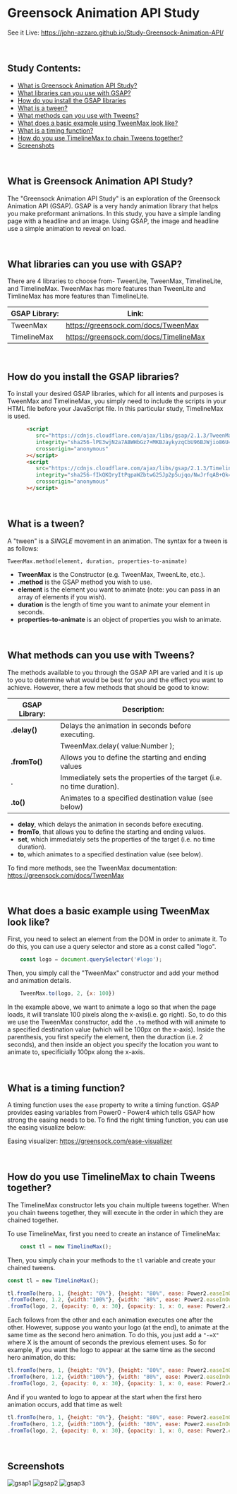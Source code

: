 # Greensock Animation API Study
See it Live: https://john-azzaro.github.io/Study-Greensock-Animation-API/

<br>

## Study Contents:

* [What is Greensock Animation API Study?](#What-is-Greensock-Animation-API-Study)
* [What libraries can you use with GSAP?](#What-libraries-can-you-use-with-GSAP)
* [How do you install the GSAP libraries](#How-do-you-install-the-GSAP-libraries)
* [What is a tween?](#What-is-a-tween)
* [What methods can you use with Tweens?](#What-methods-can-you-use-with-Tweens)
* [What does a basic example using TweenMax look like?](#What-does-a-basic-example-using-TweenMax-look-like)
* [What is a timing function?](#What-is-a-timing-function)
* [How do you use TimelineMax to chain Tweens together?](#How-do-you-use-TimelineMax-to-chain-Tweens-together)
* [Screenshots](#Screenshots)

<br>

## What is Greensock Animation API Study?
The "Greensock Animation API Study" is an exploration of the Greensock Animation API (GSAP).  GSAP is a very handy
animation library that helps you make preformant animations.  In this study, you have a simple landing page with a 
headline and an image.  Using GSAP, the image and headline use a simple animation to reveal on load.

<br>

## What libraries can you use with GSAP?
There are 4 libraries to choose from- TweenLite, TweenMax, TimelineLite, and TimelineMax.  TweenMax has more features than
TweenLite and TimlineMax has more features than TimelineLite.

| **GSAP Library:**                            | **Link:**                             |
| ---------------------------------------- | ----------------------------------------------|
|  TweenMax                |  https://greensock.com/docs/TweenMax                |
|  TimelineMax                |  https://greensock.com/docs/TimelineMax                |


<br>

## How do you install the GSAP libraries?
To install your desired GSAP libraries, which for all intents and purposes is TweenMax and TimelineMax, you simply need to 
include the scripts in your HTML file before your JavaScript file.  In this particular study, TimelineMax is used.
```HTML
      <script
         src="https://cdnjs.cloudflare.com/ajax/libs/gsap/2.1.3/TweenMax.min.js"
         integrity="sha256-lPE3wjN2a7ABWHbGz7+MKBJaykyzqCbU96BJWjio86U="
         crossorigin="anonymous"
      ></script>
      <script
         src="https://cdnjs.cloudflare.com/ajax/libs/gsap/2.1.3/TimelineMax.min.js"
         integrity="sha256-fIkQKQryItPqpaWZbtwG25Jp2p5ujqo/NwJrfqAB+Qk="
         crossorigin="anonymous"
      ></script>
```

<br>

## What is a tween?
A "tween" is a *SINGLE* movement in an animation. The syntax for a tween is as follows:
```
TweenMax.method(element, duration, properties-to-animate)
```
* **TweenMax** is the Constructor (e.g. TweenMax, TweenLite, etc.).
* **.method** is the GSAP method you wish to use.
* **element** is the element you want to animate (note: you can pass in an array of elements if you wish).
* **duration** is the length of time you want to animate your element in seconds.
* **properties-to-animate** is an object of properties you wish to animate.

<br>

## What methods can you use with Tweens?
The methods available to you through the GSAP API are varied and it is up to you to determine what would be best for you
and the effect you want to achieve.  However, there a few methods that should be good to know:

| **GSAP Library:**                            | **Description:**                             |
| ---------------------------------------- | ----------------------------------------------|
|   **.delay()**            |   Delays the animation in seconds before executing.            |
|                          |   TweenMax.delay( value:Number );           |
|   **.fromTo()**            |   Allows you to define the starting and ending values            | 
|   **.**            |   Immediately sets the properties of the target (i.e. no time duration).            |
|   **.to()**            |   Animates to a specified destination value (see below)            | 



* **delay**, which delays the animation in seconds before executing.
* **fromTo**, that allows you to define the starting and ending values.
* **set**, which immediately sets the properties of the target (i.e. no time duration).
* **to**, which animates to a specified destination value (see below).

To find more methods, see the TweenMax documentation: https://greensock.com/docs/TweenMax

<br>

## What does a basic example using TweenMax look like?
First, you need to select an element from the DOM in order to animate it.  To do this, you can use a query selector and store as
a const called "logo".
```JavaScript
    const logo = document.querySelector('#logo');
```
Then, you simply call the "TweenMax" constructor and add your method and animation details.
```JavaScript
    TweenMax.to(logo, 2, {x: 100})
```
In the example above, we want to animate a logo so that when the page loads, it will translate
100 pixels along the x-axis(i.e. go right).  So, to do this we use the TweenMax constructor, add the ```.to``` method with will
animate to a specified destination value (which will be 100px on the x-axis).  Inside the parenthesis, you first specify the element, 
then the duraction (i.e. 2 seconds), and then inside an object you specify the location you want to animate to, specificially 100px 
along the x-axis.

<br>

## What is a timing function?
A timing function uses the ```ease``` property to write a timing function.  GSAP provides easing variables from Power0 - Power4 which
tells GSAP how strong the easing needs to be.  To find the right timing function, you can use the easing visualize below:

Easing visualizer: https://greensock.com/ease-visualizer

<br>

## How do you use TimelineMax to chain Tweens together?
The TimelineMax constructor lets you chain multiple tweens together.  When you chain tweens together, they will execute in the order in which 
they are chained together.  

To use TimelineMax, first you need to create an instance of TimelineMax:
```JavaScript
    const tl = new TimelineMax();
``` 

Then, you simply chain your methods to the ```tl``` variable and create your chained tweens.
```JavaScript
const tl = new TimelineMax();

tl.fromTo(hero, 1, {height: "0%"}, {height: "80%", ease: Power2.easeInOut })
.fromTo(hero, 1.2, {width:"100%"}, {width: "80%", ease: Power2.easeInOut})
.fromTo(logo, 2, {opacity: 0, x: 30}, {opacity: 1, x: 0, ease: Power2.easeInOut});
```
Each follows from the other and each animation executes one after the other.  However, suppose you wanto your logo (at the end), 
to animate at the same time as the second hero animation.  To do this, you just add a ```"-=X"``` where X is the amount of seconds the previous
element uses.  So for example, if you want the logo to appear at the same time as the second hero animation, do this:
```JavaScript
tl.fromTo(hero, 1, {height: "0%"}, {height: "80%", ease: Power2.easeInOut })
.fromTo(hero, 1.2, {width:"100%"}, {width: "80%", ease: Power2.easeInOut})
.fromTo(logo, 2, {opacity: 0, x: 30}, {opacity: 1, x: 0, ease: Power2.easeInOut}, "-=1.2");
```
And if you wanted to logo to appear at the start when the first hero animation occurs, add that time as well:
```JavaScript
tl.fromTo(hero, 1, {height: "0%"}, {height: "80%", ease: Power2.easeInOut })
.fromTo(hero, 1.2, {width:"100%"}, {width: "80%", ease: Power2.easeInOut})
.fromTo(logo, 2, {opacity: 0, x: 30}, {opacity: 1, x: 0, ease: Power2.easeInOut}, "-=2.2");
```

<br>

## Screenshots

![gsap1](https://user-images.githubusercontent.com/37447586/64072089-d5969e00-cc3d-11e9-8e6f-fe2bce80ddae.png)
![gsap2](https://user-images.githubusercontent.com/37447586/64072090-d5969e00-cc3d-11e9-8a11-c9e2c14a7524.png)
![gsap3](https://user-images.githubusercontent.com/37447586/64072091-d5969e00-cc3d-11e9-9a0c-76c588159aa3.png)